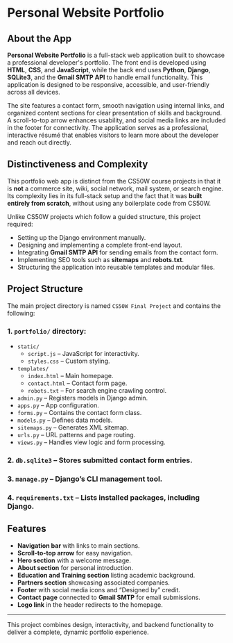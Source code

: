 # Personal Website Portfolio

## About the App

**Personal Website Portfolio** is a full-stack web application built to showcase a professional developer's portfolio. The front end is developed using **HTML**, **CSS**, and **JavaScript**, while the back end uses **Python**, **Django**, **SQLite3**, and the **Gmail SMTP API** to handle email functionality. This application is designed to be responsive, accessible, and user-friendly across all devices.

The site features a contact form, smooth navigation using internal links, and organized content sections for clear presentation of skills and background. A scroll-to-top arrow enhances usability, and social media links are included in the footer for connectivity. The application serves as a professional, interactive résumé that enables visitors to learn more about the developer and reach out directly.

## Distinctiveness and Complexity

This portfolio web app is distinct from the CS50W course projects in that it is **not** a commerce site, wiki, social network, mail system, or search engine. Its complexity lies in its full-stack setup and the fact that it was **built entirely from scratch**, without using any boilerplate code from CS50W.

Unlike CS50W projects which follow a guided structure, this project required:
- Setting up the Django environment manually.
- Designing and implementing a complete front-end layout.
- Integrating **Gmail SMTP API** for sending emails from the contact form.
- Implementing SEO tools such as **sitemaps** and **robots.txt**.
- Structuring the application into reusable templates and modular files.

## Project Structure

The main project directory is named `CS50W Final Project` and contains the following:

### 1. `portfolio/` directory:
- `static/`
  - `script.js` – JavaScript for interactivity.
  - `styles.css` – Custom styling.
- `templates/`
  - `index.html` – Main homepage.
  - `contact.html` – Contact form page.
  - `robots.txt` – For search engine crawling control.
- `admin.py` – Registers models in Django admin.
- `apps.py` – App configuration.
- `forms.py` – Contains the contact form class.
- `models.py` – Defines data models.
- `sitemaps.py` – Generates XML sitemap.
- `urls.py` – URL patterns and page routing.
- `views.py` – Handles view logic and form processing.

### 2. `db.sqlite3` – Stores submitted contact form entries.

### 3. `manage.py` – Django’s CLI management tool.

### 4. `requirements.txt` – Lists installed packages, including Django.

## Features

- **Navigation bar** with links to main sections.
- **Scroll-to-top arrow** for easy navigation.
- **Hero section** with a welcome message.
- **About section** for personal introduction.
- **Education and Training section** listing academic background.
- **Partners section** showcasing associated companies.
- **Footer** with social media icons and “Designed by” credit.
- **Contact page** connected to **Gmail SMTP** for email submissions.
- **Logo link** in the header redirects to the homepage.

---

This project combines design, interactivity, and backend functionality to deliver a complete, dynamic portfolio experience.
